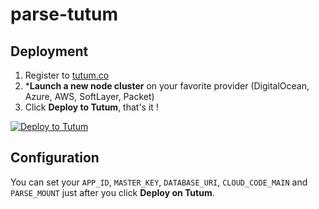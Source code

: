 # parse-tutum

## Deployment

1. Register to [tutum.co](https://tutum.co)
2. ***Launch a new node cluster** on your favorite provider (DigitalOcean, Azure, AWS, SoftLayer, Packet)
3. Click **Deploy to Tutum**, that's it !

[![Deploy to Tutum](https://s.tutum.co/deploy-to-tutum.svg)](https://dashboard.tutum.co/stack/deploy/)


## Configuration

You can set your `APP_ID`, `MASTER_KEY`, `DATABASE_URI`, `CLOUD_CODE_MAIN` and `PARSE_MOUNT` just after you click **Deploy on Tutum**.
